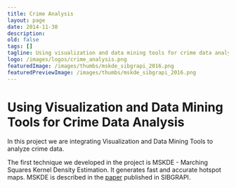 ```yaml
---
title: Crime Analysis
layout: page
date: 2014-11-30
description:
old: false
tags: []
tagline: Using visualization and data mining tools for crime data analysis
logo: /images/logos/crime_analysis.png
featuredImage: /images/thumbs/mskde_sibgrapi_2016.png
featuredPreviewImage: /images/thumbs/mskde_sibgrapi_2016.png
---
```


# Using Visualization and Data Mining Tools for Crime Data Analysis

In this project we are integrating Visualization and Data Mining Tools to analyze crime data.

The first technique we developed in the project is MSKDE - Marching Squares Kernel Density Estimation. It generates fast and accurate hotspot maps. MSKDE is described in the [paper](/publications/mskde-using-marching-squares-to-quickly-make-high-quality/) published in SIBGRAPI. 

